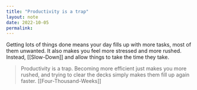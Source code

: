 ```yaml
---
title: "Productivity is a trap"
layout: note
date: 2022-10-05
permalink:
---
```


Getting lots of things done means your day fills up with more tasks, most of them unwanted. It also makes you feel more stressed and more rushed. Instead, [[Slow-Down]] and allow things to take the time they take.

>Productivity is a trap. Becoming more efficient just makes you more rushed, and trying to clear the decks simply makes them fill up again faster.
> [[Four-Thousand-Weeks]]